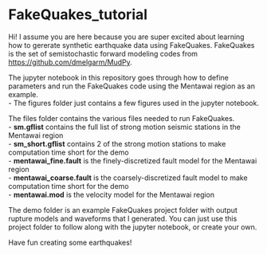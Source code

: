 # FakeQuakes_tutorial

Hi!  I assume you are here because you are super excited about learning how to gererate synthetic earthquake data using FakeQuakes.  FakeQuakes is the set of semistochastic forward modeling codes from https://github.com/dmelgarm/MudPy.  

The jupyter notebook in this repository goes through how to define parameters and run the FakeQuakes code using the Mentawai region as an example. 
<br>  - The figures folder just contains a few figures used in the jupyter notebook.  

The files folder contains the various files needed to run FakeQuakes.
<br>  - __sm.gflist__ contains the full list of strong motion seismic stations in the Mentawai region
<br>  - __sm_short.gflist__ contains 2 of the strong motion stations to make computation time short for the demo
<br>  - __mentawai_fine.fault__ is the finely-discretized fault model for the Mentawai region
<br>  - __mentawai_coarse.fault__ is the coarsely-discretized fault model to make computation time short for the demo
<br>  - __mentawai.mod__ is the velocity model for the Mentawai region

The demo folder is an example FakeQuakes project folder with output rupture models and waveforms that I generated.  You can just use this project folder to follow along with the jupyter notebook, or create your own.

Have fun creating some earthquakes!
